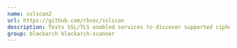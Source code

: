 ```yaml
---
name: sslscan2
url: https://github.com/rbsec/sslscan
description: Tests SSL/TLS enabled services to discover supported cipher suites.
group: blackarch blackarch-scanner
---
```

